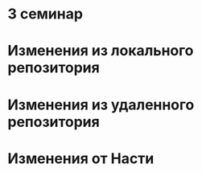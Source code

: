 # 3 семинар

# Изменения из локального репозитория

# Изменения из удаленного репозитория

# Изменения от Насти